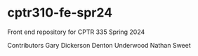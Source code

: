 # cptr310-fe-spr24
Front end repository for CPTR 335 Spring 2024

Contributors
Gary Dickerson
Denton Underwood
Nathan Sweet